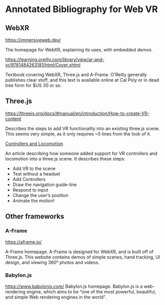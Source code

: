 # Annotated Bibliography for Web VR

## WebXR
https://immersiveweb.dev/

The homepage for WebXR, explaining its uses, with embedded demos. 

https://learning.oreilly.com/library/view/ar-and-vr/9781484263181/html/Cover.xhtml

Textbook covering WebXR, Three.js and A-Frame.  O'Reilly generally publishes
clear stuff, and this text is available online at Cal Poly or in dead tree form
for $US 30 or so.

## Three.js
https://threejs.org/docs/#manual/en/introduction/How-to-create-VR-content

Describes the steps to add VR functionality into an existing three.js scene. 
This seems very simple, as it only requires ~5 lines from the look of it. 

[Controllers and Locomotion](https://medium.com/samsung-internet-dev/vr-locomotion-740dafa85914)

An article describing how someone added support for VR controllers and 
locomotion into a three.js scene. It describes these steps:

-   Add VR to the scene
-   Test without a headset
-   Add Controllers
-   Draw the navigation guide-line
-   Respond to input
-   Change the user’s position
-   Animate the motion!

## Other frameworks
### A-Frame
https://aframe.io/

A-Frame homepage. A-Frame is designed for WebXR, and is built off of Three.js.
This website contains demos of simple scenes, hand tracking, UI design, and 
viewing 360° photos and videos.

### Babylon.js
https://www.babylonjs.com/
Babylon.js homepage. Babylon.js is a web-rendering engine, which aims to be
“one of the most powerful, beautiful, and simple Web rendering engines in the
world”. 
